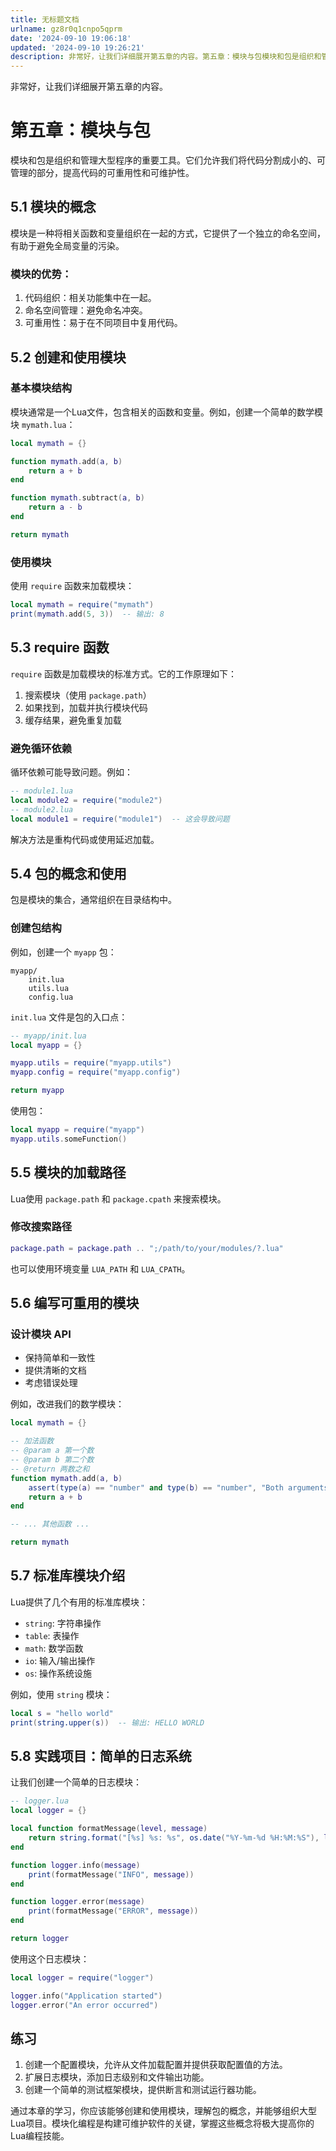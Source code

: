 ```yaml
---
title: 无标题文档
urlname: gz8r0q1cnpo5qprm
date: '2024-09-10 19:06:18'
updated: '2024-09-10 19:26:21'
description: 非常好，让我们详细展开第五章的内容。第五章：模块与包模块和包是组织和管理大型程序的重要工具。它们允许我们将代码分割成小的、可管理的部分，提高代码的可重用性和可维护性。5.1 模块的概念模块是一种将相关函数和变量组织在一起的方式，它提供了一个独立的命名空间，有助于避免全局变量的污染。模块的优势：...
---
```

非常好，让我们详细展开第五章的内容。

# 第五章：模块与包
模块和包是组织和管理大型程序的重要工具。它们允许我们将代码分割成小的、可管理的部分，提高代码的可重用性和可维护性。

## 5.1 模块的概念
模块是一种将相关函数和变量组织在一起的方式，它提供了一个独立的命名空间，有助于避免全局变量的污染。

### 模块的优势：
1. 代码组织：相关功能集中在一起。
2. 命名空间管理：避免命名冲突。
3. 可重用性：易于在不同项目中复用代码。

## 5.2 创建和使用模块
### 基本模块结构
模块通常是一个Lua文件，包含相关的函数和变量。例如，创建一个简单的数学模块 `mymath.lua`：

```lua
local mymath = {}

function mymath.add(a, b)
    return a + b
end

function mymath.subtract(a, b)
    return a - b
end

return mymath
```

### 使用模块
使用 `require` 函数来加载模块：

```lua
local mymath = require("mymath")
print(mymath.add(5, 3))  -- 输出: 8
```

## 5.3 require 函数
`require` 函数是加载模块的标准方式。它的工作原理如下：

1. 搜索模块（使用 `package.path`）
2. 如果找到，加载并执行模块代码
3. 缓存结果，避免重复加载

### 避免循环依赖
循环依赖可能导致问题。例如：

```lua
-- module1.lua
local module2 = require("module2")
-- module2.lua
local module1 = require("module1")  -- 这会导致问题
```

解决方法是重构代码或使用延迟加载。

## 5.4 包的概念和使用
包是模块的集合，通常组织在目录结构中。

### 创建包结构
例如，创建一个 `myapp` 包：

```plain
myapp/
    init.lua
    utils.lua
    config.lua
```

`init.lua` 文件是包的入口点：

```lua
-- myapp/init.lua
local myapp = {}

myapp.utils = require("myapp.utils")
myapp.config = require("myapp.config")

return myapp
```

使用包：

```lua
local myapp = require("myapp")
myapp.utils.someFunction()
```

## 5.5 模块的加载路径
Lua使用 `package.path` 和 `package.cpath` 来搜索模块。

### 修改搜索路径
```lua
package.path = package.path .. ";/path/to/your/modules/?.lua"
```

也可以使用环境变量 `LUA_PATH` 和 `LUA_CPATH`。

## 5.6 编写可重用的模块
### 设计模块 API
+ 保持简单和一致性
+ 提供清晰的文档
+ 考虑错误处理

例如，改进我们的数学模块：

```lua
local mymath = {}

-- 加法函数
-- @param a 第一个数
-- @param b 第二个数
-- @return 两数之和
function mymath.add(a, b)
    assert(type(a) == "number" and type(b) == "number", "Both arguments must be numbers")
    return a + b
end

-- ... 其他函数 ...

return mymath
```

## 5.7 标准库模块介绍
Lua提供了几个有用的标准库模块：

+ `string`: 字符串操作
+ `table`: 表操作
+ `math`: 数学函数
+ `io`: 输入/输出操作
+ `os`: 操作系统设施

例如，使用 `string` 模块：

```lua
local s = "hello world"
print(string.upper(s))  -- 输出: HELLO WORLD
```

## 5.8 实践项目：简单的日志系统
让我们创建一个简单的日志模块：

```lua
-- logger.lua
local logger = {}

local function formatMessage(level, message)
    return string.format("[%s] %s: %s", os.date("%Y-%m-%d %H:%M:%S"), level, message)
end

function logger.info(message)
    print(formatMessage("INFO", message))
end

function logger.error(message)
    print(formatMessage("ERROR", message))
end

return logger
```

使用这个日志模块：

```lua
local logger = require("logger")

logger.info("Application started")
logger.error("An error occurred")
```

## 练习
1. 创建一个配置模块，允许从文件加载配置并提供获取配置值的方法。
2. 扩展日志模块，添加日志级别和文件输出功能。
3. 创建一个简单的测试框架模块，提供断言和测试运行器功能。

通过本章的学习，你应该能够创建和使用模块，理解包的概念，并能够组织大型Lua项目。模块化编程是构建可维护软件的关键，掌握这些概念将极大提高你的Lua编程技能。

